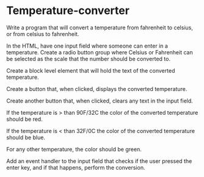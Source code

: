# Temperature-converter

Write a program that will convert a temperature from fahrenheit to celsius, or from celsius to fahrenheit.

In the HTML, have one input field where someone can enter in a temperature.
Create a radio button group where Celsius or Fahrenheit can be selected as the scale that the number should be converted to.

Create a block level element that will hold the text of the converted temperature.

Create a button that, when clicked, displays the converted temperature.

Create another button that, when clicked, clears any text in the input field.

If the temperature is > than 90F/32C the color of the converted temperature should be red.

If the temperature is < than 32F/0C the color of the converted temperature should be blue.

For any other temperature, the color should be green.

Add an event handler to the input field that checks if the user pressed the enter key, and if that happens, perform the conversion. 